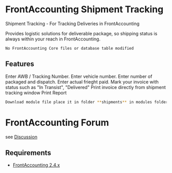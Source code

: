 # FrontAccounting Shipment Tracking

Shipment Tracking - For Tracking Deliveries in FrontAccounting

Provides logistic solutions for deliverable package, so shipping status is always within your reach in FrontAccounting.

`No FrontAccounting Core files or database table modified`

## Features
Enter AWB / Tracking Number.
Enter vehicle number.
Enter number of packaged and dispatch.
Enter actual frieght paid.
Mark your invoice with status such as "In Transist", "Delivered"
Print invoice directly from shipment tracking window
Print Report

```sh
Download module file place it in folder **shipments** in modules folder
```

# FrontAccounting Forum 
see [Discussion](https://frontaccounting.com/punbb/viewtopic.php?id=9012)

Requirements
------------

- [FrontAccounting 2.4.x](http://frontaccounting.com/)
